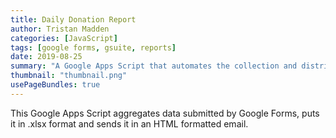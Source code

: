 ```yaml
---
title: Daily Donation Report
author: Tristan Madden
categories: [JavaScript]
tags: [google forms, gsuite, reports]
date: 2019-08-25
summary: "A Google Apps Script that automates the collection and distribution of Google Forms data by aggregating submissions, converting them to XLSX format, and sending formatted HTML email reports."
thumbnail: "thumbnail.png"
usePageBundles: true
---
```

This Google Apps Script aggregates data submitted by Google Forms, puts it in .xlsx format and sends it in an HTML formatted email. 
<script src="https://gist.github.com/Trimad/a7a659c6b54e87ebd2d75724b007afb8.js"></script>